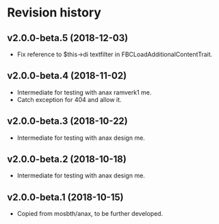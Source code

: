 Revision history
=================================



v2.0.0-beta.5 (2018-12-03)
---------------------------------

* Fix reference to $this->di textfilter in FBCLoadAdditionalContentTrait.



v2.0.0-beta.4 (2018-11-02)
---------------------------------

* Intermediate for testing with anax ramverk1 me.
* Catch exception for 404 and allow it.



v2.0.0-beta.3 (2018-10-22)
---------------------------------

* Intermediate for testing with anax design me.



v2.0.0-beta.2 (2018-10-18)
---------------------------------

* Intermediate for testing with anax design me.



v2.0.0-beta.1 (2018-10-15)
---------------------------------

* Copied from mosbth/anax, to be further developed.
